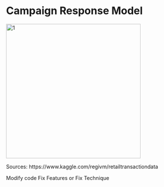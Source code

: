 <h1>Campaign Response Model</h1>

<p align="left">
<img width="367" alt="1" src="https://upload.wikimedia.org/wikipedia/commons/7/7c/Kaggle_logo.png">
</p>
Sources: https://www.kaggle.com/regivm/retailtransactiondata

Modify code 
Fix Features or Fix Technique
  
